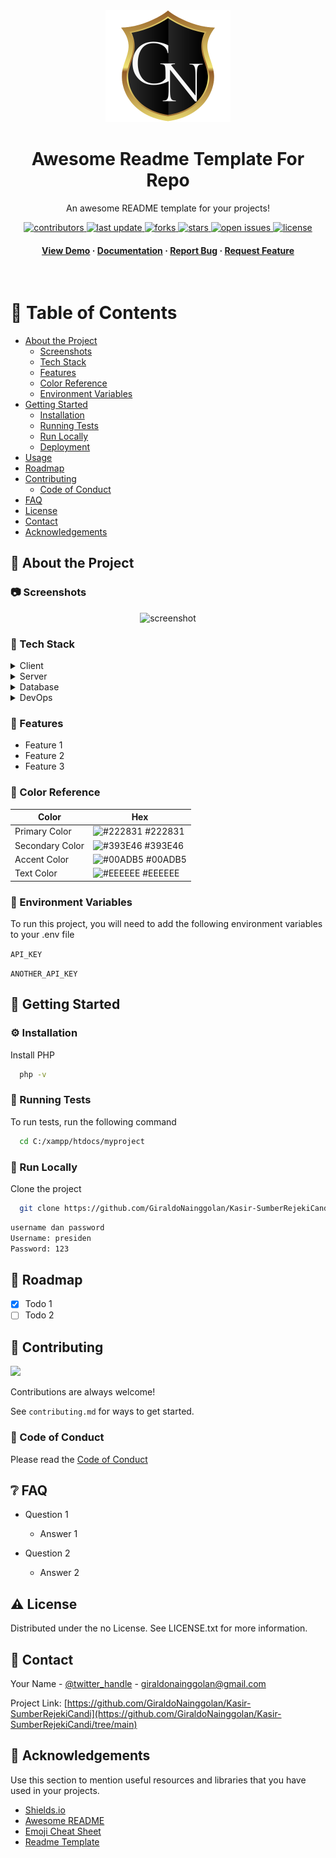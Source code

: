 <!--
Hey, thanks for using the awesome-readme-template template.
If you have any enhancements, then fork this project and create a pull request
or just open an issue with the label "enhancement".

Don't forget to give this project a star for additional support ;)
Maybe you can mention me or this repo in the acknowledgements too
-->
<div align="center">

  <img src="assets/ln.png" alt="logo" width="200" height="auto" />
  <h1>Awesome Readme Template For Repo</h1>
  
  <p>
    An awesome README template for your projects! 
  </p>
  
  
<!-- Badges -->
<p>
  <a href="https://github.com/GiraldoNainggolan/Kasir-SumberRejekiCandi/graphs/contributors">
    <img src="https://img.shields.io/github/contributors/GiraldoNainggolan/Real-Estate_WP" alt="contributors" />
  </a>
  <a href="">
    <img src="https://img.shields.io/github/last-commit/GiraldoNainggolan/Kasir-SumberRejekiCandi" alt="last update" />
  </a>
  <a href="https://github.com/GiraldoNainggolan/Kasir-SumberRejekiCandi/network/members">
    <img src="https://img.shields.io/github/forks/GiraldoNainggolan/Kasir-SumberRejekiCandi" alt="forks" />
  </a>
  <a href="https://github.com/GiraldoNainggolan/Kasir-SumberRejekiCandi/stargazers">
    <img src="https://img.shields.io/github/stars/GiraldoNainggolan/Kasir-SumberRejekiCandi" alt="stars" />
  </a>
  <a href="https://github.com/GiraldoNainggolan/Kasir-SumberRejekiCandi/issues/">
    <img src="https://img.shields.io/github/issues/GiraldoNainggolan/Kasir-SumberRejekiCandi" alt="open issues" />
  </a>
  <a href="https://github.com/GiraldoNainggolan/Kasir-SumberRejekiCandi/blob/master/LICENSE">
    <img src="https://img.shields.io/github/license/GiraldoNainggolan/Kasir-SumberRejekiCandi.svg" alt="license" />
  </a>
</p>
   
<h4>
    <a href="https://github.com/GiraldoNainggolan/Kasir-SumberRejekiCandi">View Demo</a>
  <span> · </span>
    <a href="https://github.com/GiraldoNainggolan/Kasir-SumberRejekiCandi">Documentation</a>
  <span> · </span>
    <a href="https://github.com/GiraldoNainggolan/Kasir-SumberRejekiCandi/issues/">Report Bug</a>
  <span> · </span>
    <a href="https://github.com/GiraldoNainggolan/Kasir-SumberRejekiCandi/issues/">Request Feature</a>
  </h4>
</div>

<br />

<!-- Table of Contents -->

# :notebook_with_decorative_cover: Table of Contents

- [About the Project](#star2-about-the-project)
  - [Screenshots](#camera-screenshots)
  - [Tech Stack](#space_invader-tech-stack)
  - [Features](#dart-features)
  - [Color Reference](#art-color-reference)
  - [Environment Variables](#key-environment-variables)
- [Getting Started](#toolbox-getting-started)
  - [Installation](#gear-installation)
  - [Running Tests](#test_tube-running-tests)
  - [Run Locally](#running-run-locally)
  - [Deployment](#triangular_flag_on_post-deployment)
- [Usage](#eyes-usage)
- [Roadmap](#compass-roadmap)
- [Contributing](#wave-contributing)
  - [Code of Conduct](#scroll-code-of-conduct)
- [FAQ](#grey_question-faq)
- [License](#warning-license)
- [Contact](#handshake-contact)
- [Acknowledgements](#gem-acknowledgements)

<!-- About the Project -->

## :star2: About the Project

<!-- Screenshots -->

### :camera: Screenshots

<div align="center"> 
  <img src="https://i.imgur.com/example.png" alt="screenshot" />
</div>

<!-- TechStack -->

### :space_invader: Tech Stack

<details>
  <summary>Client</summary>
  <ul>
    <li><a href="https://www.w3schools.com/html/">HTML</a></li>
    <li><a href="https://web.dev/css?hl=id">CSS</a></li>
    <li><a href="https://reactjs.org/">Javascript</a></li>
    <li><a href="https://tailwindcss.com/">TailwindCSS</a></li>
    <li><a href="https://www.php.net/">PHP</a></li>
  </ul>
</details>

<details>
  <summary>Server</summary>
  <ul>
    <li><a href="http://localhost/phpmyadmin/index.php">Localhost</a></li>
  </ul>
</details>

<details>
<summary>Database</summary>
  <ul>
    <li><a href="https://www.mysql.com/">MySQL</a></li>
  </ul>
</details>

<details>
<summary>DevOps</summary>
  <ul>
    <li><a href="https://www.php.net/">PHP</a></li>
    <li><a href="https://www.apachefriends.org/download.html">XAMPP</a></li>
  </ul>
</details>

<!-- Features -->

### :dart: Features

- Feature 1
- Feature 2
- Feature 3

<!-- Color Reference -->

### :art: Color Reference

| Color           | Hex                                                              |
| --------------- | ---------------------------------------------------------------- |
| Primary Color   | ![#222831](https://via.placeholder.com/10/222831?text=+) #222831 |
| Secondary Color | ![#393E46](https://via.placeholder.com/10/393E46?text=+) #393E46 |
| Accent Color    | ![#00ADB5](https://via.placeholder.com/10/00ADB5?text=+) #00ADB5 |
| Text Color      | ![#EEEEEE](https://via.placeholder.com/10/EEEEEE?text=+) #EEEEEE |

<!-- Env Variables -->

### :key: Environment Variables

To run this project, you will need to add the following environment variables to your .env file

`API_KEY`

`ANOTHER_API_KEY`

<!-- Getting Started -->

## :toolbox: Getting Started

<!-- Installation -->

### :gear: Installation

Install PHP

```bash
  php -v
```

<!-- Running Tests -->

### :test_tube: Running Tests

To run tests, run the following command

```bash
  cd C:/xampp/htdocs/myproject
```

<!-- Run Locally -->

### :running: Run Locally

Clone the project

```bash
  git clone https://github.com/GiraldoNainggolan/Kasir-SumberRejekiCandi.git
```

```bash
username dan password
Username: presiden
Password: 123
```

<!-- Roadmap -->

## :compass: Roadmap

- [x] Todo 1
- [ ] Todo 2

<!-- Contributing -->

## :wave: Contributing

<a href="https://github.com/GiraldoNainggolan/Kasir-SumberRejekiCandi/graphs/contributors">
  <img src="https://contrib.rocks/image?repo=Louis3797/awesome-readme-template" />
</a>

Contributions are always welcome!

See `contributing.md` for ways to get started.

<!-- Code of Conduct -->

### :scroll: Code of Conduct

Please read the [Code of Conduct](https://github.com/GiraldoNainggolan/Kasir-SumberRejekiCandi/blob/main/readme.md)

<!-- FAQ -->

## :grey_question: FAQ

- Question 1

  - Answer 1

- Question 2

  - Answer 2

<!-- License -->

## :warning: License

Distributed under the no License. See LICENSE.txt for more information.

<!-- Contact -->

## :handshake: Contact

Your Name - [@twitter_handle](https://x.com/GolanUwaDo) - giraldonainggolan@gmail.com

Project Link: [https://github.com/GiraldoNainggolan/Kasir-SumberRejekiCandi](https://github.com/GiraldoNainggolan/Kasir-SumberRejekiCandi/tree/main)

<!-- Acknowledgments -->

## :gem: Acknowledgements

Use this section to mention useful resources and libraries that you have used in your projects.

- [Shields.io](https://shields.io/)
- [Awesome README](https://github.com/matiassingers/awesome-readme)
- [Emoji Cheat Sheet](https://github.com/ikatyang/emoji-cheat-sheet/blob/master/README.md#travel--places)
- [Readme Template](https://github.com/othneildrew/Best-README-Template)
